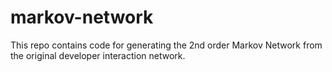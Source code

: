 # markov-network


This repo contains code for generating the 2nd order Markov Network from the original developer interaction network.
